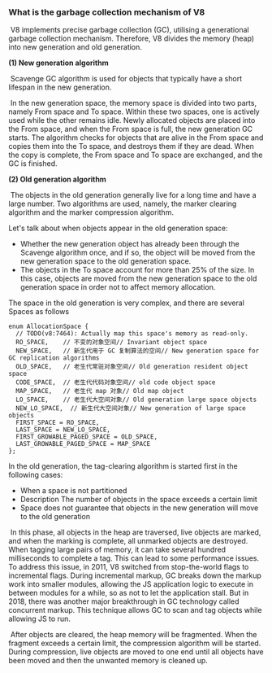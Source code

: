 ### What is the garbage collection mechanism of V8

​	V8 implements precise garbage collection (GC), utilising a generational garbage collection mechanism. Therefore, V8 divides the memory (heap) into new generation and old generation.

**(1) New generation algorithm**

​	Scavenge GC algorithm is used for objects that typically have a short lifespan in the new generation.

​	In the new generation space, the memory space is divided into two parts, namely From space and To space. Within these two spaces, one is actively used while the other remains idle. Newly allocated objects are placed into the From space, and when the From space is full, the new generation GC starts. The algorithm checks for objects that are alive in the From space and copies them into the To space, and destroys them if they are dead. When the copy is complete, the From space and To space are exchanged, and the GC is finished.

**(2) Old generation algorithm**

​	The objects in the old generation generally live for a long time and have a large number. Two algorithms are used, namely, the marker clearing algorithm and the marker compression algorithm.

Let's talk about when objects appear in the old generation space:

- Whether the new generation object has already been through the Scavenge algorithm once, and if so, the object will be moved from the new generation space to the old generation space.
- The objects in the To space account for more than 25% of the size. In this case, objects are moved from the new generation space to the old generation space in order not to affect memory allocation.



The space in the old generation is very complex, and there are several Spaces as follows



```plain
enum AllocationSpace {
  // TODO(v8:7464): Actually map this space's memory as read-only.
  RO_SPACE,    // 不变的对象空间// Invariant object space
  NEW_SPACE,   // 新生代用于 GC 复制算法的空间// New generation space for GC replication algorithms
  OLD_SPACE,   // 老生代常驻对象空间// Old generation resident object space
  CODE_SPACE,  // 老生代代码对象空间// old code object space
  MAP_SPACE,   // 老生代 map 对象// Old map object
  LO_SPACE,    // 老生代大空间对象// Old generation large space objects
  NEW_LO_SPACE,  // 新生代大空间对象// New generation of large space objects
  FIRST_SPACE = RO_SPACE,
  LAST_SPACE = NEW_LO_SPACE,
  FIRST_GROWABLE_PAGED_SPACE = OLD_SPACE,
  LAST_GROWABLE_PAGED_SPACE = MAP_SPACE
};
```



In the old generation, the tag-clearing algorithm is started first in the following cases:



- When a space is not partitioned
- Description The number of objects in the space exceeds a certain limit
- Space does not guarantee that objects in the new generation will move to the old generation

​	In this phase, all objects in the heap are traversed, live objects are marked, and when the marking is complete, all unmarked objects are destroyed. When tagging large pairs of memory, it can take several hundred milliseconds to complete a tag. This can lead to some performance issues. To address this issue, in 2011, V8 switched from stop-the-world flags to incremental flags. During incremental markup, GC breaks down the markup work into smaller modules, allowing the JS application logic to execute in between modules for a while, so as not to let the application stall. But in 2018, there was another major breakthrough in GC technology called concurrent markup. This technique allows GC to scan and tag objects while allowing JS to run.

​	After objects are cleared, the heap memory will be fragmented. When the fragment exceeds a certain limit, the compression algorithm will be started. During compression, live objects are moved to one end until all objects have been moved and then the unwanted memory is cleaned up.